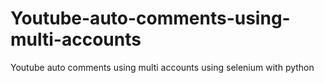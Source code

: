 # Youtube-auto-comments-using-multi-accounts
Youtube auto comments using multi accounts using selenium with python
